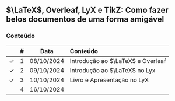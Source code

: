 ## $\LaTeX$, Overleaf, LyX e TikZ: Como fazer belos documentos de uma forma amigável

### Conteúdo

|  | # | Data | Conteúdo |
|:---:|:---:|:---:|:---|
| &check; | 1 | 08/10/2024 | Introdução ao $\LaTeX$ e Overleaf |
| &check; | 2 | 09/10/2024 | Introdução ao $\LaTeX$ no Lyx |
| &check; | 3 | 10/10/2024 | Livro e Apresentação no LyX |
|  | 4 | 16/10/2024 |  |